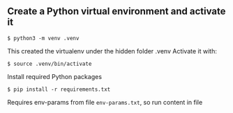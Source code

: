 ## Create a Python virtual environment and activate it
```
$ python3 -m venv .venv
```

This created the virtualenv under the hidden folder .venv
Activate it with:
```
$ source .venv/bin/activate
```

Install  required Python packages
```
$ pip install -r requirements.txt
```

Requires env-params from file `env-params.txt`, so run content in file